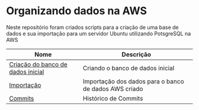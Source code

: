 # Organizando dados na AWS

Neste repositório foram criados scripts para a criação de uma base de dados e sua importação para um servidor Ubuntu utilizando PotsgreSQL na AWS

| Nome | Descrição |
| -- | --|
| [Criação do banco de dados inicial](https://github.com/lucasbalponti/Organizando-dados-na-aws/blob/main/1%20-%20Cria%C3%A7%C3%A3o%20de%20tabelas.sql) | Criando o banco de dados inicial |
| [Importação](https://github.com/lucasbalponti/Organizando-dados-na-aws/blob/main/2%20-%20Importa%C3%A7%C3%A3o.py) | Importação dos dados para o banco de dados AWS criado |
| [Commits](https://github.com/lucasbalponti/Organizando-dados-na-aws/commits/main) | Histórico de Commits |